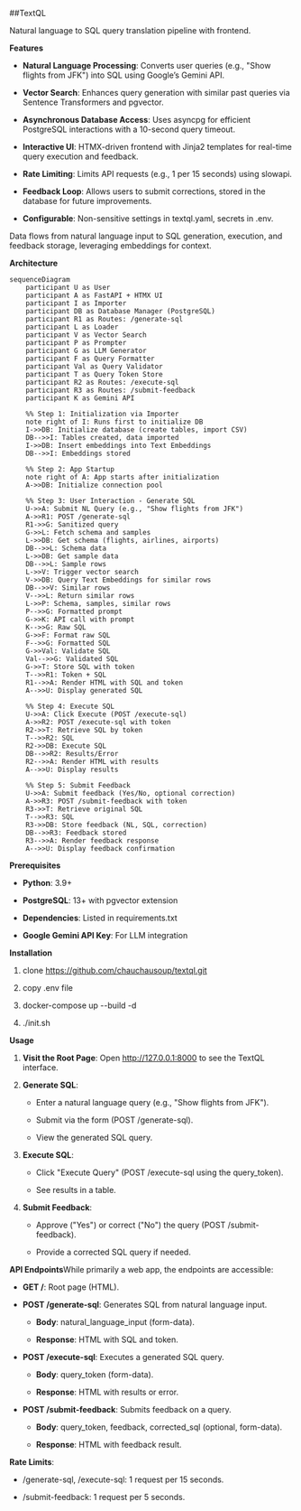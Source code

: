 ##TextQL

Natural language to SQL query translation pipeline with frontend.

**Features**

*   **Natural Language Processing**: Converts user queries (e.g., "Show flights from JFK") into SQL using Google’s Gemini API.
    
*   **Vector Search**: Enhances query generation with similar past queries via Sentence Transformers and pgvector.
    
*   **Asynchronous Database Access**: Uses asyncpg for efficient PostgreSQL interactions with a 10-second query timeout.
    
*   **Interactive UI**: HTMX-driven frontend with Jinja2 templates for real-time query execution and feedback.
    
*   **Rate Limiting**: Limits API requests (e.g., 1 per 15 seconds) using slowapi.
    
*   **Feedback Loop**: Allows users to submit corrections, stored in the database for future improvements.
    
*   **Configurable**: Non-sensitive settings in textql.yaml, secrets in .env.


Data flows from natural language input to SQL generation, execution, and feedback storage, leveraging embeddings for context.


**Architecture**
```mermaid
sequenceDiagram
    participant U as User
    participant A as FastAPI + HTMX UI
    participant I as Importer
    participant DB as Database Manager (PostgreSQL)
    participant R1 as Routes: /generate-sql
    participant L as Loader
    participant V as Vector Search
    participant P as Prompter
    participant G as LLM Generator
    participant F as Query Formatter
    participant Val as Query Validator
    participant T as Query Token Store
    participant R2 as Routes: /execute-sql
    participant R3 as Routes: /submit-feedback
    participant K as Gemini API

    %% Step 1: Initialization via Importer
    note right of I: Runs first to initialize DB
    I->>DB: Initialize database (create tables, import CSV)
    DB-->>I: Tables created, data imported
    I->>DB: Insert embeddings into Text Embeddings
    DB-->>I: Embeddings stored

    %% Step 2: App Startup
    note right of A: App starts after initialization
    A->>DB: Initialize connection pool

    %% Step 3: User Interaction - Generate SQL
    U->>A: Submit NL Query (e.g., "Show flights from JFK")
    A->>R1: POST /generate-sql
    R1->>G: Sanitized query
    G->>L: Fetch schema and samples
    L->>DB: Get schema (flights, airlines, airports)
    DB-->>L: Schema data
    L->>DB: Get sample data
    DB-->>L: Sample rows
    L->>V: Trigger vector search
    V->>DB: Query Text Embeddings for similar rows
    DB-->>V: Similar rows
    V-->>L: Return similar rows
    L->>P: Schema, samples, similar rows
    P-->>G: Formatted prompt
    G->>K: API call with prompt
    K-->>G: Raw SQL
    G->>F: Format raw SQL
    F-->>G: Formatted SQL
    G->>Val: Validate SQL
    Val-->>G: Validated SQL
    G->>T: Store SQL with token
    T-->>R1: Token + SQL
    R1-->>A: Render HTML with SQL and token
    A-->>U: Display generated SQL

    %% Step 4: Execute SQL
    U->>A: Click Execute (POST /execute-sql)
    A->>R2: POST /execute-sql with token
    R2->>T: Retrieve SQL by token
    T-->>R2: SQL
    R2->>DB: Execute SQL
    DB-->>R2: Results/Error
    R2-->>A: Render HTML with results
    A-->>U: Display results

    %% Step 5: Submit Feedback
    U->>A: Submit feedback (Yes/No, optional correction)
    A->>R3: POST /submit-feedback with token
    R3->>T: Retrieve original SQL
    T-->>R3: SQL
    R3->>DB: Store feedback (NL, SQL, correction)
    DB-->>R3: Feedback stored
    R3-->>A: Render feedback response
    A-->>U: Display feedback confirmation
```

**Prerequisites**

*   **Python**: 3.9+
    
*   **PostgreSQL**: 13+ with pgvector extension
    
*   **Dependencies**: Listed in requirements.txt
    
*   **Google Gemini API Key**: For LLM integration
    

**Installation**

1.  clone https://github.com/chauchausoup/textql.git

2.  copy .env file
    
3.  docker-compose up --build -d

4.  ./init.sh


**Usage**

1.  **Visit the Root Page**: Open http://127.0.0.1:8000 to see the TextQL interface.
    
2.  **Generate SQL**:
    
    *   Enter a natural language query (e.g., "Show flights from JFK").
        
    *   Submit via the form (POST /generate-sql).
        
    *   View the generated SQL query.
        
3.  **Execute SQL**:
    
    *   Click "Execute Query" (POST /execute-sql using the query\_token).
        
    *   See results in a table.
        
4.  **Submit Feedback**:
    
    *   Approve ("Yes") or correct ("No") the query (POST /submit-feedback).
        
    *   Provide a corrected SQL query if needed.
        

**API Endpoints**While primarily a web app, the endpoints are accessible:

*   **GET /**: Root page (HTML).
    
*   **POST /generate-sql**: Generates SQL from natural language input.
    
    *   **Body**: natural\_language\_input (form-data).
        
    *   **Response**: HTML with SQL and token.
        
*   **POST /execute-sql**: Executes a generated SQL query.
    
    *   **Body**: query\_token (form-data).
        
    *   **Response**: HTML with results or error.
        
*   **POST /submit-feedback**: Submits feedback on a query.
    
    *   **Body**: query\_token, feedback, corrected\_sql (optional, form-data).
        
    *   **Response**: HTML with feedback result.
        

**Rate Limits**:

*   /generate-sql, /execute-sql: 1 request per 15 seconds.
    
*   /submit-feedback: 1 request per 5 seconds.


